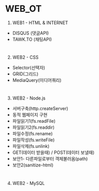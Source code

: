 # WEB_OT
1. WEB1 - HTML & INTERNET
- DISQUS (댓글API)
- TAWK.TO (채팅API)
#
2. WEB2 - CSS
- Selector(선택자)
- GRID(그리드)
- MediaQuery(미디어쿼리)
#
3. WEB2 - Node.js
- 서버구축(http.createServer)
- 동적 웹페이지 구현
- 파일읽기1(fs.readFile)
- 파일읽기2(fs.readdir)
- 파일수정(fs.rename)
- 파일작성(fs.writeFile)
- 파일삭제(fs.unlink)
- GET(데이터 받을때) / POST(데이터 보낼때)
- 보안1- 다른파일로부터 객체불러옴(path)
- 보안2(sanitize-html)
#
4. WEB2 - MySQL
#

